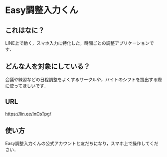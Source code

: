 # Easy調整入力くん
## これはなに？

LINE上で動く，スマホ入力に特化した，時間ごとの調整アプリケーションです．

## どんな人を対象にしている？

会議や練習などの日程調整をよくするサークルや，バイトのシフトを提出する際に使ってほしいです．

## URL
<https://lin.ee/InOsTpg/>

## 使い方
Easy調整入力くんの公式アカウントと友だちになり，スマホ上で操作してください．
